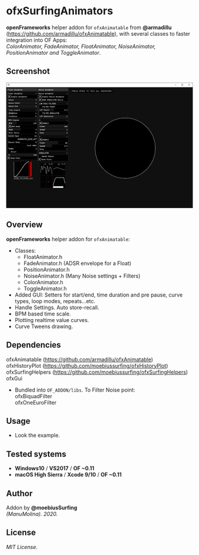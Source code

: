 # ofxSurfingAnimators

**openFrameworks** helper addon for ```ofxAnimatable``` from **@armadillu** (https://github.com/armadillu/ofxAnimatable),
with several classes to faster integration into OF Apps:  
*ColorAnimator, FadeAnimator, FloatAnimator, NoiseAnimator, PositionAnimator and ToggleAnimator*.

## Screenshot
![image](/readme_images/Capture.PNG?raw=true "image")

## Overview
**openFrameworks** helper addon for ```ofxAnimatable```:
* Classes:
   * FloatAnimator.h
   * FadeAnimator.h (ADSR envelope for a Float)
   * PositionAnimator.h
   * NoiseAnimator.h (Many Noise settings + Filters)
   * ColorAnimator.h
   * ToggleAnimator.h
* Added GUI: Setters for start/end, time duration and pre pause, curve types, loop modes, repeats...etc. 
* Handle Settings. Auto store-recall.
* BPM based time scale.
* Plotting realtime value curves.
* Curve Tweens drawing.

## Dependencies
ofxAnimatable (https://github.com/armadillu/ofxAnimatable)  
ofxHistoryPlot (https://github.com/moebiussurfing/ofxHistoryPlot)  
ofxSurfingHelpers (https://github.com/moebiussurfing/ofxSurfingHelpers)  
ofxGui  

* Bundled into ```OF_ADDON/libs```. To Filter Noise point:  
ofxBiquadFilter  
ofxOneEuroFilter  

## Usage
- Look the example.

## Tested systems
- **Windows10** / **VS2017** / **OF ~0.11**
- **macOS High Sierra** / **Xcode 9/10** / **OF ~0.11**

## Author
Addon by **@moebiusSurfing**  
*(ManuMolina). 2020.*

## License
*MIT License.*
